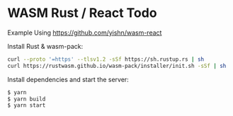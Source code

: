 # WASM Rust / React Todo

Example Using https://github.com/yishn/wasm-react

Install Rust & wasm-pack:

```sh
curl --proto '=https' --tlsv1.2 -sSf https://sh.rustup.rs | sh
curl https://rustwasm.github.io/wasm-pack/installer/init.sh -sSf | sh
```

Install dependencies and start the server:

```sh
$ yarn
$ yarn build
$ yarn start
```

